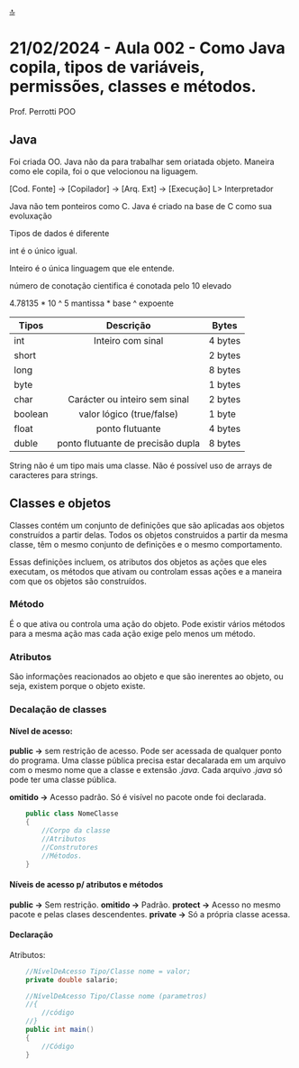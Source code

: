 [🔝](../README.md)
# 21/02/2024 - Aula 002 -  Como Java copila, tipos de variáveis, permissões, classes e métodos.

Prof. Perrotti
POO

## Java

Foi criada OO. Java não da para trabalhar sem oriatada objeto. Maneira como ele copila, foi o que velocionou na liguagem. 

[Cod. Fonte] -> [Copilador] -> [Arq. Ext] -> [Execução]
             L> Interpretador 

Java não tem ponteiros como C. Java é criado na base de C como sua evoluxação

Tipos de dados é diferente

int é o único igual.

Inteiro é o única linguagem que ele entende.

número de conotação cientifica é conotada pelo 10  elevado

4.78135 * 10 ^ 5
mantissa * base ^ expoente

|Tipos|Descrição|Bytes|
|---|:-----------------:|-------|
|int|Inteiro com sinal|4 bytes|
|short||2 bytes|
|long||8 bytes|
|byte||1 bytes|
|char|Carácter ou inteiro sem sinal|2 bytes|
|boolean|valor lógico (true/false)|1 byte|
|float|ponto flutuante|4 bytes|
|duble|ponto flutuante de precisão dupla|8 bytes|

String não é um tipo mais uma classe. Não é possível uso de arrays de caracteres para strings.

## Classes e objetos

Classes contém um conjunto de definições que são aplicadas aos objetos construídos a partir delas. Todos os objetos construidos a partir da mesma classe, têm o mesmo conjunto de definições e o mesmo comportamento.

Essas definições incluem, os atributos dos objetos as ações que eles executam, os métodos que ativam ou controlam essas ações e a maneira com que os objetos são construídos.

### Método
É o que ativa ou controla uma ação do objeto. Pode existir vários métodos para a mesma ação mas cada ação exige pelo menos um método.

### Atributos
São informações reacionados ao objeto e que são inerentes ao objeto, ou seja, existem porque o objeto existe.

### Decalação de classes

#### Nível de acesso:

**public ->** sem restrição de acesso.
Pode ser acessada de qualquer ponto do programa. Uma classe pública precisa  estar decalarada em um arquivo com o mesmo nome que a classe e extensão *.java*. Cada arquivo *.java* só pode ter uma classe pública.

**omitido ->** Acesso padrão. Só é visível no pacote onde foi declarada.


```java copy
    public class NomeClasse
    {
        //Corpo da classe
        //Atributos
        //Construtores
        //Métodos.
    }
```

#### Níveis de acesso p/ atributos e métodos

**public ->** Sem restrição.
**omitido ->** Padrão.
**protect ->** Acesso no mesmo pacote e pelas clases descendentes.
**private ->** Só a própria classe acessa.

#### Declaração

Atributos:

```java copy
    //NívelDeAcesso Tipo/Classe nome = valor;
    private double salario;

    //NívelDeAcesso Tipo/Classe nome (parametros)
    //{
        //código
    //}
    public int main()
    {
        //Código
    }
```